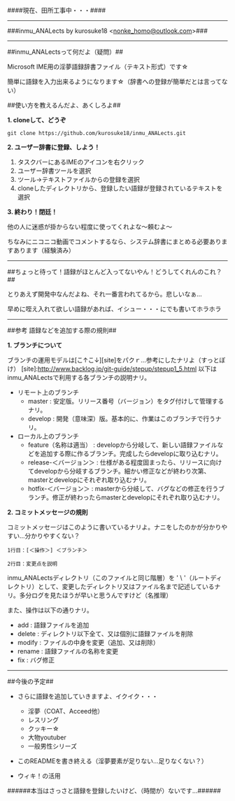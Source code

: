 ﻿####現在、田所工事中・・・####

---

###inmu_ANALects by kurosuke18 \<<nonke_homo@outlook.com>\>###

---

##inmu_ANALectsって何だよ（疑問）##

Microsoft IME用の淫夢語録辞書ファイル（テキスト形式）です☆

簡単に語録を入力出来るようになります☆（辞書への登録が簡単だとは言ってない）

##使い方を教えるんだよ、あくしろよ##

**1. cloneして、どうぞ**

`git clone https://github.com/kurosuke18/inmu_ANALects.git`

**2. ユーザー辞書に登録、しよう！**

1. タスクバーにあるIMEのアイコンを右クリック
2. ユーザー辞書ツールを選択
3. ツール→テキストファイルからの登録を選択
4. cloneしたディレクトリから、登録したい語録が登録されているテキストを選択

**3. 終わり！閉廷！**

他の人に迷惑が掛からない程度に使ってくれよな～頼むよ～

ちなみにニコニコ動画でコメントするなら、システム辞書にまとめる必要ありますあります（経験済み）

---

##ちょっと待って！語録がほとんど入ってないやん！どうしてくれんのこれ？##

とりあえず開発中なんだよね、それ一番言われてるから。悲しいなぁ...

早めに咥え入れて欲しい語録があれば、イシュー・・・にでも書いてホラホラ

---

##参考 語録などを追加する際の規則##

**1. ブランチについて**

ブランチの運用モデルは[こ↑こ↓][site]をパクｒ...参考にしたナリよ（すっとぼけ）
[site]:http://www.backlog.jp/git-guide/stepup/stepup1_5.html
以下はinmu_ANALectsで利用する各ブランチの説明ナリ。

- リモート上のブランチ
	- master : 安定版。リリース番号（バージョン）をタグ付けして管理するナリ。
	- develop : 開発（意味深）版。基本的に、作業はこのブランチで行うナリ。
- ローカル上のブランチ
	- feature（名称は適当） : developから分岐して、新しい語録ファイルなどを追加する際に作るブランチ。完成したらdevelopに取り込むナリ。
	- release-＜バージョン＞ : 仕様がある程度固まったら、リリースに向けてdevelopから分岐するブランチ。細かい修正などが終わり次第、masterとdevelopにそれぞれ取り込むナリ。
	- hotfix-＜バージョン＞ : masterから分岐して、バグなどの修正を行うブランチ。修正が終わったらmasterとdevelopにそれぞれ取り込むナリ。

**2. コミットメッセージの規則**

コミットメッセージはこのように書いているナリよ。ナニをしたのかが分かりやすい...分かりやすくない？

`1行目：[＜操作＞] ＜ブランチ＞`

`2行目：変更点を説明`

inmu_ANALectsディレクトリ（このファイルと同じ階層）を ' \ '（ルートディレクトリ）として、変更したディレクトリ又はファイル名まで記述しているナリ。多分ログを見たほうが早いと思うんですけど（名推理）

また、操作は以下の通りナリ。

- add : 語録ファイルを追加
- delete : ディレクトリ以下全て、又は個別に語録ファイルを削除
- modify : ファイルの中身を変更（追加、又は削除）
- rename : 語録ファイルの名称を変更
- fix : バグ修正

---

##今後の予定##

- さらに語録を追加していきますよ、イクイク・・・
	- 淫夢（COAT、Acceed他）
	- レスリング
	- クッキー☆
	- 大物youtuber
	- 一般男性シリーズ

- このREADMEを書き終える（淫夢要素が足りない...足りなくない？）

- ウィキ！の活用

######本当はさっさと語録を登録したいけど、（時間が）ないです...######